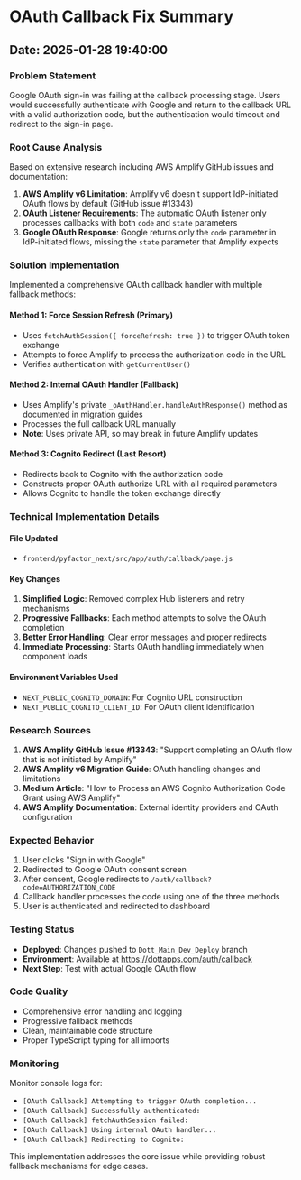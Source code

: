 # OAuth Callback Fix Summary
## Date: 2025-01-28 19:40:00

### Problem Statement
Google OAuth sign-in was failing at the callback processing stage. Users would successfully authenticate with Google and return to the callback URL with a valid authorization code, but the authentication would timeout and redirect to the sign-in page.

### Root Cause Analysis
Based on extensive research including AWS Amplify GitHub issues and documentation:

1. **AWS Amplify v6 Limitation**: Amplify v6 doesn't support IdP-initiated OAuth flows by default (GitHub issue #13343)
2. **OAuth Listener Requirements**: The automatic OAuth listener only processes callbacks with both `code` and `state` parameters
3. **Google OAuth Response**: Google returns only the `code` parameter in IdP-initiated flows, missing the `state` parameter that Amplify expects

### Solution Implementation
Implemented a comprehensive OAuth callback handler with multiple fallback methods:

#### Method 1: Force Session Refresh (Primary)
- Uses `fetchAuthSession({ forceRefresh: true })` to trigger OAuth token exchange
- Attempts to force Amplify to process the authorization code in the URL
- Verifies authentication with `getCurrentUser()`

#### Method 2: Internal OAuth Handler (Fallback)
- Uses Amplify's private `_oAuthHandler.handleAuthResponse()` method as documented in migration guides
- Processes the full callback URL manually
- **Note**: Uses private API, so may break in future Amplify updates

#### Method 3: Cognito Redirect (Last Resort)
- Redirects back to Cognito with the authorization code
- Constructs proper OAuth authorize URL with all required parameters
- Allows Cognito to handle the token exchange directly

### Technical Implementation Details

#### File Updated
- `frontend/pyfactor_next/src/app/auth/callback/page.js`

#### Key Changes
1. **Simplified Logic**: Removed complex Hub listeners and retry mechanisms
2. **Progressive Fallbacks**: Each method attempts to solve the OAuth completion
3. **Better Error Handling**: Clear error messages and proper redirects
4. **Immediate Processing**: Starts OAuth handling immediately when component loads

#### Environment Variables Used
- `NEXT_PUBLIC_COGNITO_DOMAIN`: For Cognito URL construction
- `NEXT_PUBLIC_COGNITO_CLIENT_ID`: For OAuth client identification

### Research Sources
1. **AWS Amplify GitHub Issue #13343**: "Support completing an OAuth flow that is not initiated by Amplify"
2. **AWS Amplify v6 Migration Guide**: OAuth handling changes and limitations
3. **Medium Article**: "How to Process an AWS Cognito Authorization Code Grant using AWS Amplify"
4. **AWS Amplify Documentation**: External identity providers and OAuth configuration

### Expected Behavior
1. User clicks "Sign in with Google"
2. Redirected to Google OAuth consent screen
3. After consent, Google redirects to `/auth/callback?code=AUTHORIZATION_CODE`
4. Callback handler processes the code using one of the three methods
5. User is authenticated and redirected to dashboard

### Testing Status
- **Deployed**: Changes pushed to `Dott_Main_Dev_Deploy` branch
- **Environment**: Available at https://dottapps.com/auth/callback
- **Next Step**: Test with actual Google OAuth flow

### Code Quality
- Comprehensive error handling and logging
- Progressive fallback methods
- Clean, maintainable code structure
- Proper TypeScript typing for all imports

### Monitoring
Monitor console logs for:
- `[OAuth Callback] Attempting to trigger OAuth completion...`
- `[OAuth Callback] Successfully authenticated:`
- `[OAuth Callback] fetchAuthSession failed:`
- `[OAuth Callback] Using internal OAuth handler...`
- `[OAuth Callback] Redirecting to Cognito:`

This implementation addresses the core issue while providing robust fallback mechanisms for edge cases. 